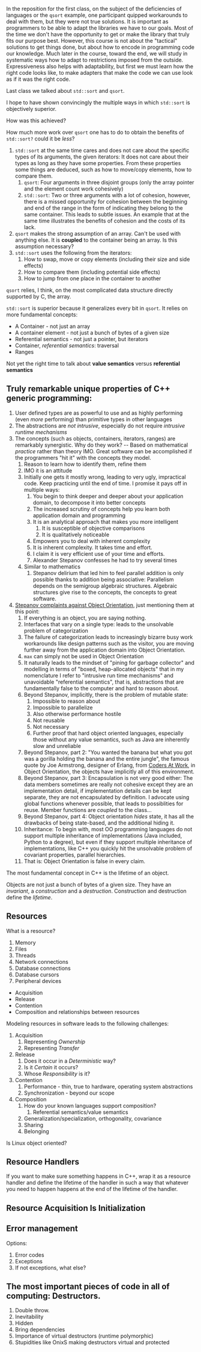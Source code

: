In the reposition for the first class, on the subject of the deficiencies of
languages or the `qsort` example, one participant quipped workarounds to deal
with them, but they were not true solutions.  It is important as programmers to
be able to adapt the libraries we have to our goals.  Most of the time we don't
have the opportunity to get or make the library that truly fits our purpose
best.  However, this course is not about the "tactical" solutions to get things
done, but about how to encode in programming code our knowledge.  Much later in
the course, toward the end, we will study in systematic ways how to adapt
to restrictions imposed from the outside.  Expressiveness also helps with
adaptability, but first we must learn how the right code looks like, to make
adapters that make the code we can use look as if it was the right code.

Last class we talked about `std::sort` and `qsort`.

I hope to have shown convincingly the multiple ways in which `std::sort` is
objectively superior.

How was this achieved?

How much more work over `qsort` one has to do to obtain the benefits of
`std::sort?` could it be *less*?

1. `std::sort` at the same time cares and does not care about the specific
types of its arguments, the given iterators:  It does not care about their types
as long as they have some properties.  From these properties some things
are deduced, such as how to move/copy elements, how to compare them.
    1. `qsort`: Four arguments in three disjoint groups (only the array pointer
    and the element count work cohesively)
    2. `std::sort`: Two or three arguments with a lot of cohesion, however,
    there is a missed opportunity for cohesion between the beginning and end of
    the range in the form of indicating they belong to the same container.  This
    leads to subtle issues.  An example that at the same time illustrates the
    benefits of cohesion and the costs of its lack.
2. `qsort` makes the strong assumption of an array.  Can't be used with anything
else.  It is **coupled** to the container being an array.  Is this assumption
necessary?
3. `std::sort` uses the following from the iterators:
    1. How to swap, move or copy elements (including their size and side
    effects)
    2. How to compare them (including potential side effects)
    3. How to jump from one place in the container to another

`qsort` relies, I think, on the most complicated data structure directly
supported by C, the array.

`std::sort` is superior because it generalizes every bit in `qsort`.  It relies
on more fundamental concepts:

- A Container - not just an array
- A container element - not just a bunch of bytes of a given size
- Referential semantics - not just a pointer, but iterators
- Container, *referential semantics*: traversal
- Ranges

Not yet the right time to talk about **value semantics** versus **referential
semantics**

## Truly remarkable unique properties of C++ generic programming:

1. User defined types are as powerful to use and as highly performing (even
*more* performing) than primitive types in other languages
2. The abstractions are *not intrusive*, especially do not require *intrusive
runtime mechanisms*
3. The concepts (such as objects, containers, iterators, ranges) are remarkably
synergistic.  Why do they work? -- Based on mathematical *practice* rather than
theory IMO. Great software can be accomplished if the programmers "hit it" with
the concepts they model.
    1. Reason to learn how to identify them, refine them
    2. IMO it is an attitude
    3. Initially one gets it mostly wrong, leading to very ugly, impractical
    code.  Keep practicing until the end of time.  I promise it pays off in
    multiple ways:
        1. You begin to think deeper and deeper about your application domain,
        to decompose it into better concepts
        2. The increased scrutiny of concepts help you learn both application
        domain and programming
        3. It is an analytical approach that makes you more intelligent
            1. It is susceptible of objective comparisons
            2. It is qualitatively noticeable
        4. Empowers you to deal with inherent complexity
        5. It is inherent complexity.  It takes time and effort.
        6. I claim it is very efficient use of your time and efforts.
        7. Alexander Stepanov confesses he had to try several times
    4. Similar to mathematics
        1. Stepanov delirium that led him to feel parallel addition is only
        possible thanks to addition being associative: Parallelism depends on
        the semigroup algebraic structures.  Algebraic structures give rise to
        the concepts, the concepts to great software.
4. [Stepanov complaints against Object Orientation](http://www.stlport.org/resources/StepanovUSA.html),
just mentioning them at this point:
    1. If everything is an object, you are saying nothing.
    2. Interfaces that vary on a single type: leads to the unsolvable problem of
    categorization
    3. The failure of categorization leads to increasingly bizarre busy work
    workarounds like design patterns such as the visitor, you are moving further
    away from the application domain into Object Orientation.
    4. `max` can simply not be used in Object Orientation
    5. It naturally leads to the mindset of "pining for garbage collector" and
    modelling in terms of "boxed, heap-allocated objects" that in my
    nomenclature I refer to "intrusive run time mechanisms" and unavoidable
    "referential semantics", that is, abstractions that are fundamentally false
    to the computer and hard to reason about.
    6. Beyond Stepanov, implicitly, there is the problem of mutable state:
        1. Impossible to reason about
        2. Impossible to parallelize
        3. Also otherwise performance hostile
        5. Not reusable
        4. Not necessary
        5. Further proof that hard object oriented languages, especially those
        without any value semantics, such as Java are inherently slow and
        unreliable
    7. Beyond Stepanov, part 2: "You wanted the banana but what you got was a
    gorilla holding the banana and the entire jungle", the famous quote by Joe
    Armstrong, designer of Erlang, from [Coders At Work](https://www.amazon.com/gp/product/1430219483?ie=UTF8&tag=theende-20&linkCode=xm2&camp=1789&creativeASIN=1430219483), in Object Orientation, the objects have implicitly all of this environment. 
    8. Beyond Stepanov, part 3: Encapsulation is not very good either: The data
    members sometimes are really not cohesive except they are an implementation
    detail, if implementation details can be kept separate, they are not
    encapsulated by definition.  I advocate using global functions whenever
    possible, that leads to possiblities for reuse.  Member functions are
    *coupled* to the class...
    9. Beyond Stepanov, part 4: Object orientation *hides* state, it has all the
    drawbacks of being state-based, and the additional hiding it.
    10. Inheritance: To begin with, most OO programming languages do not support
    multiple inheritance of implementations (Java included, Python to a degree),
    but even if they support multiple inheritance of implementations, like C++
    you quickly hit the unsolvable problem of covariant properties, parallel
    hierarchies.
    11. That is:  Object Orientation is false in every claim.


The most fundamental concept in C++ is the lifetime of an object.

Objects are not just a bunch of bytes of a given size.  They have an
*invariant*, a *construction* and a *destruction*.  Construction and destruction
define the *lifetime*.

## Resources

What is a resource?

1. Memory
2. Files
3. Threads
4. Network connections
5. Database connections
6. Database cursors
7. Peripheral devices

- Acquisition
- Release
- Contention
- Composition and relationships between resources

Modeling resources in software leads to the following challenges:

1. Acquisition
    1. Representing *Ownership*
    2. Representing *Transfer*
2. Release
    1. Does it occur in a *Deterministic* way?
    2. Is it *Certain* it occurs?
    3. Whose *Responsibility* is it?
3. Contention
    1. Performance - thin, true to hardware, operating system abstractions
    2. Synchronization - beyond our scope
4. Composition
    1. How do your known languages support composition?
        1. Referential semantics/value semantics
    2. Generalization/specialization, orthogonality, covariance
    3. Sharing
    4. Belonging

Is Linux object oriented?

## Resource Handlers

If you want to make sure something happens in C++, wrap it as a resource handler
and define the lifetime of the handler in such a way that whatever you need to
happen happens at the end of the lifetime of the handler.

## Resource Acquisition Is Initialization

## Error management

Options: 

1. Error codes
2. Exceptions
3. If not exceptions, what else?

## The most important pieces of code in all of computing:  Destructors.

1. Double throw.
2. Inevitability
3. Hidden
4. Bring dependencies
5. Importance of virtual destructors (runtime polymorphic)
6. Stupidities like OnixS making destructors virtual and protected
